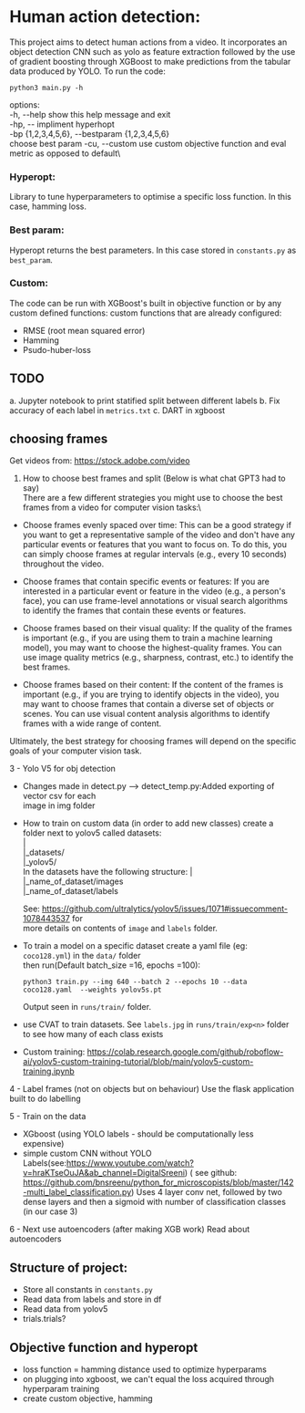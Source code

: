 # Human action detection:

This project aims to detect human actions from a video. It incorporates an object detection CNN such as yolo as feature extraction followed by the use of gradient boosting through XGBoost to make predictions from the tabular data produced by YOLO.
To run the code:

```
python3 main.py -h
```

options:\
-h, --help show this help message and exit\
-hp, -- impliment hyperhopt\
-bp {1,2,3,4,5,6}, --bestparam {1,2,3,4,5,6}\
choose best param
-cu, --custom use custom objective function and eval metric as opposed to default\

### Hyperopt:
Library to tune hyperparameters to optimise a specific loss function. In this case, hamming loss.

### Best param:
Hyperopt returns the best parameters. In this case stored in `constants.py` as `best_param`.

### Custom:
The code can be run with XGBoost's built in objective function or by any custom defined functions:
custom functions that are already configured:
- RMSE (root mean squared error)
- Hamming
- Psudo-huber-loss

## TODO

a. Jupyter notebook to print statified split between different labels
b. Fix accuracy of each label in `metrics.txt`
c. DART in xgboost

## choosing frames
Get videos from:
https://stock.adobe.com/video

1. How to choose best frames and split (Below is what chat GPT3 had to say)\
   There are a few different strategies you might use to choose the best frames from a video for computer vision tasks:\

- Choose frames evenly spaced over time: This can be a good strategy if you want to get a representative sample of the video and don't have any particular events or features that you want to focus on. To do this, you can simply choose frames at regular intervals (e.g., every 10 seconds) throughout the video.

- Choose frames that contain specific events or features: If you are interested in a particular event or feature in the video (e.g., a person's face), you can use frame-level annotations or visual search algorithms to identify the frames that contain these events or features.

- Choose frames based on their visual quality: If the quality of the frames is important (e.g., if you are using them to train a machine learning model), you may want to choose the highest-quality frames. You can use image quality metrics (e.g., sharpness, contrast, etc.) to identify the best frames.

- Choose frames based on their content: If the content of the frames is important (e.g., if you are trying to identify objects in the video), you may want to choose frames that contain a diverse set of objects or scenes. You can use visual content analysis algorithms to identify frames with a wide range of content.

Ultimately, the best strategy for choosing frames will depend on the specific goals of your computer vision task.

3 - Yolo V5 for obj detection

- Changes made in detect.py --> detect_temp.py:Added exporting of vector csv for each\
  image in img folder
- How to train on custom data (in order to add new classes)
  create a folder next to yolov5 called datasets:\
  |\
  |\_datasets/\
  |\_yolov5/\
  In the datasets have the following structure:
  |\
  |\_name_of_dataset/images\
  |\_name_of_dataset/labels

  See: https://github.com/ultralytics/yolov5/issues/1071#issuecomment-1078443537 for\
   more details on contents of `image` and `labels` folder.

- To train a model on a specific dataset create a yaml file (eg: `coco128.yml`) in the
  `data/` folder \
  then run(Default batch_size =16, epochs =100):
  ```
  python3 train.py --img 640 --batch 2 --epochs 10 --data coco128.yaml  --weights yolov5s.pt
  ```
  Output seen in `runs/train/` folder.
- use CVAT to train datasets. See `labels.jpg` in `runs/train/exp<n>` folder to see
  how many of each class exists
- Custom training: https://colab.research.google.com/github/roboflow-ai/yolov5-custom-training-tutorial/blob/main/yolov5-custom-training.ipynb

4 - Label frames (not on objects but on behaviour)
  Use the flask application built to do labelling

5 - Train on the data

- XGboost (using YOLO labels - should be computationally less expensive)
- simple custom CNN without YOLO Labels(see:https://www.youtube.com/watch?v=hraKTseOuJA&ab_channel=DigitalSreeni)
  ( see github: https://github.com/bnsreenu/python_for_microscopists/blob/master/142-multi_label_classification.py)
  Uses 4 layer conv net, followed by two dense layers and then a sigmoid with number of classification classes (in our case 3)

6 - Next use autoencoders (after making XGB work)
Read about autoencoders

## Structure of project:

- Store all constants in `constants.py`
- Read data from labels and store in df
- Read data from yolov5
- trials.trials?


## Objective function and hyperopt

- loss function = hamming distance used to optimize hyperparams
- on plugging into xgboost, we can't equal the loss acquired through hyperparam training
- create custom objective, hamming
